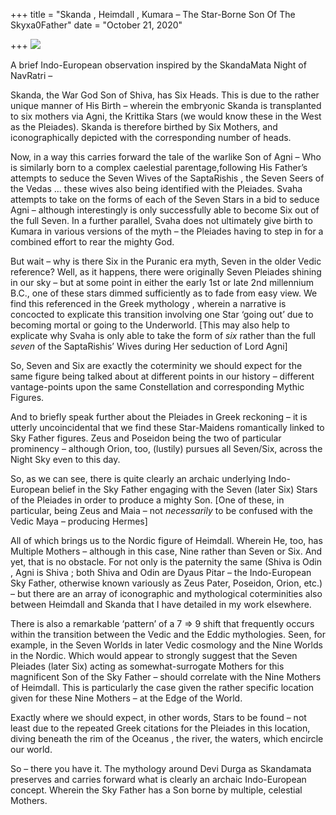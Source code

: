 +++
title = "Skanda , Heimdall , Kumara – The Star-Borne Son Of The Skyxa0Father"
date = "October 21, 2020"

+++
![](https://aryaakasha.files.wordpress.com/2020/10/122178766_10164290067375574_8486192274250109322_n.jpg?w=701)

A brief Indo-European observation inspired by the SkandaMata Night of
NavRatri –

Skanda, the War God Son of Shiva, has Six Heads. This is due to the
rather unique manner of His Birth – wherein the embryonic Skanda is
transplanted to six mothers via Agni, the Krittika Stars (we would know
these in the West as the Pleiades). Skanda is therefore birthed by Six
Mothers, and iconographically depicted with the corresponding number of
heads.

Now, in a way this carries forward the tale of the warlike Son of Agni –
Who is similarly born to a complex caelestial parentage,following His
Father’s attempts to seduce the Seven Wives of the SaptaRishis , the
Seven Seers of the Vedas … these wives also being identified with the
Pleiades. Svaha attempts to take on the forms of each of the Seven Stars
in a bid to seduce Agni – although interestingly is only successfully
able to become Six out of the full Seven. In a further parallel, Svaha
does not ultimately give birth to Kumara in various versions of the myth
– the Pleiades having to step in for a combined effort to rear the
mighty God.

But wait – why is there Six in the Puranic era myth, Seven in the older
Vedic reference? Well, as it happens, there were originally Seven
Pleiades shining in our sky – but at some point in either the early 1st
or late 2nd millennium B.C., one of these stars dimmed sufficiently as
to fade from easy view. We find this referenced in the Greek mythology ,
wherein a narrative is concocted to explicate this transition involving
one Star ‘going out’ due to becoming mortal or going to the Underworld.
\[This may also help to explicate why Svaha is only able to take the
form of *six* rather than the full *seven* of the SaptaRishis’ Wives
during Her seduction of Lord Agni\]

So, Seven and Six are exactly the coterminity we should expect for the
same figure being talked about at different points in our history –
different vantage-points upon the same Constellation and corresponding
Mythic Figures.

And to briefly speak further about the Pleiades in Greek reckoning – it
is utterly uncoincidental that we find these Star-Maidens romantically
linked to Sky Father figures. Zeus and Poseidon being the two of
particular prominency – although Orion, too, (lustily) pursues all
Seven/Six, across the Night Sky even to this day.

So, as we can see, there is quite clearly an archaic underlying
Indo-European belief in the Sky Father engaging with the Seven (later
Six) Stars of the Pleiades in order to produce a mighty Son. \[One of
these, in particular, being Zeus and Maia – not *necessarily* to be
confused with the Vedic Maya – producing Hermes\]

All of which brings us to the Nordic figure of Heimdall. Wherein He,
too, has Multiple Mothers – although in this case, Nine rather than
Seven or Six. And yet, that is no obstacle. For not only is the
paternity the same (Shiva is Odin , Agni is Shiva ; both Shiva and Odin
are Dyaus Pitar – the Indo-European Sky Father, otherwise known
variously as Zeus Pater, Poseidon, Orion, etc.) – but there are an array
of iconographic and mythological coterminities also between Heimdall and
Skanda that I have detailed in my work elsewhere.

There is also a remarkable ‘pattern’ of a 7 => 9 shift that frequently
occurs within the transition between the Vedic and the Eddic
mythologies. Seen, for example, in the Seven Worlds in later Vedic
cosmology and the Nine Worlds in the Nordic. Which would appear to
strongly suggest that the Seven Pleiades (later Six) acting as
somewhat-surrogate Mothers for this magnificent Son of the Sky Father –
should correlate with the Nine Mothers of Heimdall. This is particularly
the case given the rather specific location given for these Nine Mothers
– at the Edge of the World.

Exactly where we should expect, in other words, Stars to be found – not
least due to the repeated Greek citations for the Pleiades in this
location, diving beneath the rim of the Oceanus , the river, the waters,
which encircle our world.

So – there you have it. The mythology around Devi Durga as Skandamata
preserves and carries forward what is clearly an archaic Indo-European
concept. Wherein the Sky Father has a Son borne by multiple, celestial
Mothers.
